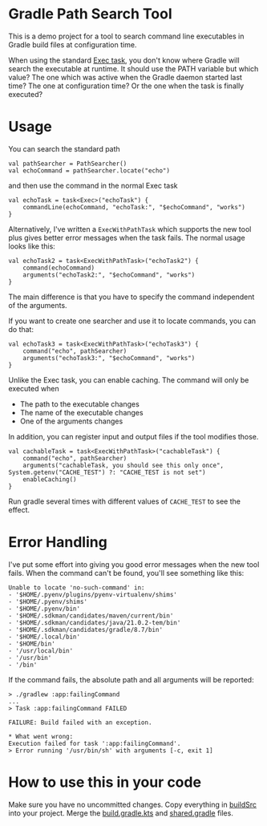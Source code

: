 
# Gradle Path Search Tool

This is a demo project for a tool to search command line executables in Gradle build files at configuration time.

When using the standard [Exec task](https://docs.gradle.org/current/dsl/org.gradle.api.tasks.Exec.html), you don't know where Gradle will search the executable at runtime. It should use the PATH variable but which value? The one which was active when the Gradle daemon started last time? The one at configuration time? Or the one when the task is finally executed?

# Usage

You can search the standard path

    val pathSearcher = PathSearcher()
    val echoCommand = pathSearcher.locate("echo")

and then use the command in the normal Exec task

    val echoTask = task<Exec>("echoTask") {
        commandLine(echoCommand, "echoTask:", "$echoCommand", "works")
    }

Alternatively, I've written a `ExecWithPathTask` which supports the new tool plus gives better error messages when the task fails. The normal usage looks like this:

    val echoTask2 = task<ExecWithPathTask>("echoTask2") {
        command(echoCommand)
        arguments("echoTask2:", "$echoCommand", "works")
    }

The main difference is that you have to specify the command independent of the arguments.

If you want to create one searcher and use it to locate commands, you can do that:

    val echoTask3 = task<ExecWithPathTask>("echoTask3") {
        command("echo", pathSearcher)
        arguments("echoTask3:", "$echoCommand", "works")
    }

Unlike the Exec task, you can enable caching. The command will only be executed when

- The path to the executable changes
- The name of the executable changes
- One of the arguments changes

In addition, you can register input and output files if the tool modifies those.

    val cachableTask = task<ExecWithPathTask>("cachableTask") {
        command("echo", pathSearcher)
        arguments("cachableTask, you should see this only once", System.getenv("CACHE_TEST") ?: "CACHE_TEST is not set")
        enableCaching()
    }

Run gradle several times with different values of `CACHE_TEST` to see the effect.

# Error Handling

I've put some effort into giving you good error messages when the new tool fails. When the command can't be found, you'll see something like this:

	Unable to locate 'no-such-command' in:
	- '$HOME/.pyenv/plugins/pyenv-virtualenv/shims'
	- '$HOME/.pyenv/shims'
	- '$HOME/.pyenv/bin'
	- '$HOME/.sdkman/candidates/maven/current/bin'
	- '$HOME/.sdkman/candidates/java/21.0.2-tem/bin'
	- '$HOME/.sdkman/candidates/gradle/8.7/bin'
	- '$HOME/.local/bin'
	- '$HOME/bin'
	- '/usr/local/bin'
	- '/usr/bin'
	- '/bin'

If the command fails, the absolute path and all arguments will be reported:

    > ./gradlew :app:failingCommand
    ...
    > Task :app:failingCommand FAILED

    FAILURE: Build failed with an exception.

    * What went wrong:
    Execution failed for task ':app:failingCommand'.
    > Error running '/usr/bin/sh' with arguments [-c, exit 1]

# How to use this in your code

Make sure you have no uncommitted changes.
Copy everything in [buildSrc](buildSrc) into your project.
Merge the [build.gradle.kts](buildSrc%2Fbuild.gradle.kts) and [shared.gradle](buildSrc%2Fshared.gradle) files.
